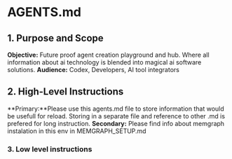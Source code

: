 # AGENTS.md

## 1. Purpose and Scope  
**Objective:** Future proof agent creation playground and hub. Where all information about ai technology is blended into magical ai software solutions.
**Audience:** Codex, Developers, AI tool integrators

## 2. High-Level Instructions  
**Primary:**Please use this agents.md file to store information that would be usefull for reload. Storing in a separate file and reference to other .md is prefered for long instruction.
**Secondary:** Please find info about memgraph instalation in this env in MEMGRAPH_SETUP.md 
### 3. Low level instructions

